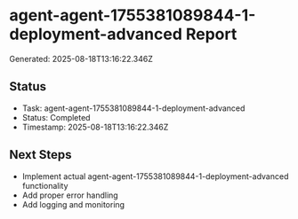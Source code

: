 # agent-agent-1755381089844-1-deployment-advanced Report

Generated: 2025-08-18T13:16:22.346Z

## Status
- Task: agent-agent-1755381089844-1-deployment-advanced
- Status: Completed
- Timestamp: 2025-08-18T13:16:22.346Z

## Next Steps
- Implement actual agent-agent-1755381089844-1-deployment-advanced functionality
- Add proper error handling
- Add logging and monitoring

